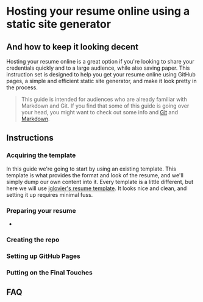 # Hosting your resume online using a static site generator
## And how to keep it looking decent

Hosting your resume online is a great option if you're looking to share your
credentials quickly and to a large audience, while also saving paper. This
instruction set is designed to help you get your resume online using GitHub
pages, a simple and efficient static site generator, and make it look pretty in
the process.

 > This guide is intended for audiences who are already familiar with Markdown
 > and Git. If you find that some of this guide is going over your head, you
 > might want to check out some info and [Git]() and [Markdown]().

## Instructions

### Acquiring the template

In this guide we're going to start by using an existing template. This template
is what provides the format and look of the resume, and we'll simply dump our
own content into it. Every template is a little different, but here we will use
[jglovier's resume template](https://github.com/jglovier/resume-template). It
looks nice and clean, and setting it up requires minimal fuss.

### Preparing your resume
- 

### Creating the repo

### Setting up GitHub Pages

### Putting on the Final Touches

## FAQ
